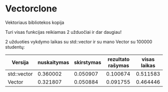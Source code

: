 # Vectorclone


Vektoriaus bibliotekos kopija

Turi visas funkcijas reikiamas 2 užduočiai ir dar daugiau!


2 užduoties vykdymo laikas su std::vector ir su mano Vector su 100000 studentų:

| Versija  | nuskaitymas | skirstymas | rezultato rašymas| visas laikas |
| ------------- | ------------- | ------------- | ------------- | ------------- |
| std::vector | 0.360002  | 0.050907  | 0.100674 |  0.511583 |
| Vector| 0.321807 |  0.050884  | 0.091755 | 0.464446 |
